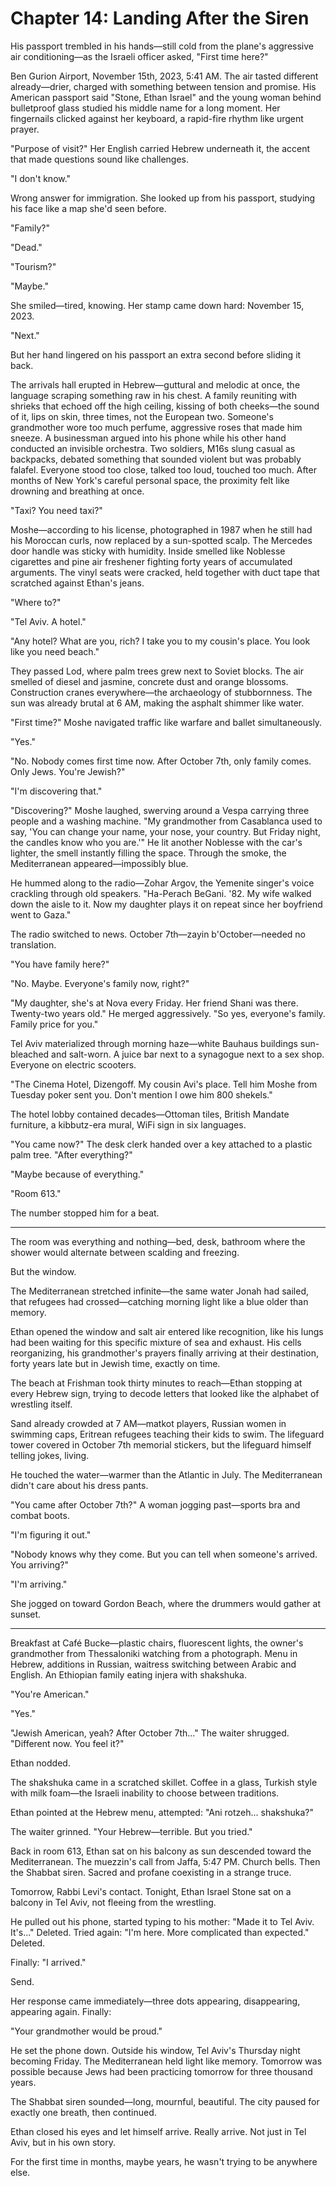 # Chapter 14: Landing After the Siren

His passport trembled in his hands—still cold from the plane's aggressive air conditioning—as the Israeli officer asked, "First time here?"

Ben Gurion Airport, November 15th, 2023, 5:41 AM. The air tasted different already—drier, charged with something between tension and promise. His American passport said "Stone, Ethan Israel" and the young woman behind bulletproof glass studied his middle name for a long moment. Her fingernails clicked against her keyboard, a rapid-fire rhythm like urgent prayer.

"Purpose of visit?" Her English carried Hebrew underneath it, the accent that made questions sound like challenges.

"I don't know."

Wrong answer for immigration. She looked up from his passport, studying his face like a map she'd seen before.

"Family?"

"Dead."

"Tourism?"

"Maybe."

She smiled—tired, knowing. Her stamp came down hard: November 15, 2023.

"Next."

But her hand lingered on his passport an extra second before sliding it back.

The arrivals hall erupted in Hebrew—guttural and melodic at once, the language scraping something raw in his chest. A family reuniting with shrieks that echoed off the high ceiling, kissing of both cheeks—the sound of it, lips on skin, three times, not the European two. Someone's grandmother wore too much perfume, aggressive roses that made him sneeze. A businessman argued into his phone while his other hand conducted an invisible orchestra. Two soldiers, M16s slung casual as backpacks, debated something that sounded violent but was probably falafel. Everyone stood too close, talked too loud, touched too much. After months of New York's careful personal space, the proximity felt like drowning and breathing at once.

"Taxi? You need taxi?"

Moshe—according to his license, photographed in 1987 when he still had his Moroccan curls, now replaced by a sun-spotted scalp. The Mercedes door handle was sticky with humidity. Inside smelled like Noblesse cigarettes and pine air freshener fighting forty years of accumulated arguments. The vinyl seats were cracked, held together with duct tape that scratched against Ethan's jeans.

"Where to?"

"Tel Aviv. A hotel."

"Any hotel? What are you, rich? I take you to my cousin's place. You look like you need beach."

They passed Lod, where palm trees grew next to Soviet blocks. The air smelled of diesel and jasmine, concrete dust and orange blossoms. Construction cranes everywhere—the archaeology of stubbornness. The sun was already brutal at 6 AM, making the asphalt shimmer like water.

"First time?" Moshe navigated traffic like warfare and ballet simultaneously.

"Yes."

"No. Nobody comes first time now. After October 7th, only family comes. Only Jews. You're Jewish?"

"I'm discovering that."

"Discovering?" Moshe laughed, swerving around a Vespa carrying three people and a washing machine. "My grandmother from Casablanca used to say, 'You can change your name, your nose, your country. But Friday night, the candles know who you are.'" He lit another Noblesse with the car's lighter, the smell instantly filling the space. Through the smoke, the Mediterranean appeared—impossibly blue.

He hummed along to the radio—Zohar Argov, the Yemenite singer's voice crackling through old speakers. "Ha-Perach BeGani. '82. My wife walked down the aisle to it. Now my daughter plays it on repeat since her boyfriend went to Gaza."

The radio switched to news. October 7th—zayin b'October—needed no translation.

"You have family here?"

"No. Maybe. Everyone's family now, right?"

"My daughter, she's at Nova every Friday. Her friend Shani was there. Twenty-two years old." He merged aggressively. "So yes, everyone's family. Family price for you."

Tel Aviv materialized through morning haze—white Bauhaus buildings sun-bleached and salt-worn. A juice bar next to a synagogue next to a sex shop. Everyone on electric scooters.

"The Cinema Hotel, Dizengoff. My cousin Avi's place. Tell him Moshe from Tuesday poker sent you. Don't mention I owe him 800 shekels."

The hotel lobby contained decades—Ottoman tiles, British Mandate furniture, a kibbutz-era mural, WiFi sign in six languages.

"You came now?" The desk clerk handed over a key attached to a plastic palm tree. "After everything?"

"Maybe because of everything."

"Room 613."

The number stopped him for a beat.

---

The room was everything and nothing—bed, desk, bathroom where the shower would alternate between scalding and freezing.

But the window.

The Mediterranean stretched infinite—the same water Jonah had sailed, that refugees had crossed—catching morning light like a blue older than memory.

Ethan opened the window and salt air entered like recognition, like his lungs had been waiting for this specific mixture of sea and exhaust. His cells reorganizing, his grandmother's prayers finally arriving at their destination, forty years late but in Jewish time, exactly on time.

The beach at Frishman took thirty minutes to reach—Ethan stopping at every Hebrew sign, trying to decode letters that looked like the alphabet of wrestling itself.

Sand already crowded at 7 AM—matkot players, Russian women in swimming caps, Eritrean refugees teaching their kids to swim. The lifeguard tower covered in October 7th memorial stickers, but the lifeguard himself telling jokes, living.

He touched the water—warmer than the Atlantic in July. The Mediterranean didn't care about his dress pants.

"You came after October 7th?" A woman jogging past—sports bra and combat boots.

"I'm figuring it out."

"Nobody knows why they come. But you can tell when someone's arrived. You arriving?"

"I'm arriving."

She jogged on toward Gordon Beach, where the drummers would gather at sunset.

---

Breakfast at Café Bucke—plastic chairs, fluorescent lights, the owner's grandmother from Thessaloniki watching from a photograph. Menu in Hebrew, additions in Russian, waitress switching between Arabic and English. An Ethiopian family eating injera with shakshuka.

"You're American."

"Yes."

"Jewish American, yeah? After October 7th..." The waiter shrugged. "Different now. You feel it?"

Ethan nodded.

The shakshuka came in a scratched skillet. Coffee in a glass, Turkish style with milk foam—the Israeli inability to choose between traditions.

Ethan pointed at the Hebrew menu, attempted: "Ani rotzeh... shakshuka?"

The waiter grinned. "Your Hebrew—terrible. But you tried."

Back in room 613, Ethan sat on his balcony as sun descended toward the Mediterranean. The muezzin's call from Jaffa, 5:47 PM. Church bells. Then the Shabbat siren. Sacred and profane coexisting in a strange truce.

Tomorrow, Rabbi Levi's contact. Tonight, Ethan Israel Stone sat on a balcony in Tel Aviv, not fleeing from the wrestling.

He pulled out his phone, started typing to his mother: "Made it to Tel Aviv. It's..." Deleted. Tried again: "I'm here. More complicated than expected." Deleted.

Finally: "I arrived."

Send.

Her response came immediately—three dots appearing, disappearing, appearing again. Finally:

"Your grandmother would be proud."

He set the phone down. Outside his window, Tel Aviv's Thursday night becoming Friday. The Mediterranean held light like memory. Tomorrow was possible because Jews had been practicing tomorrow for three thousand years.

The Shabbat siren sounded—long, mournful, beautiful. The city paused for exactly one breath, then continued. 

Ethan closed his eyes and let himself arrive. Really arrive. Not just in Tel Aviv, but in his own story.

For the first time in months, maybe years, he wasn't trying to be anywhere else.